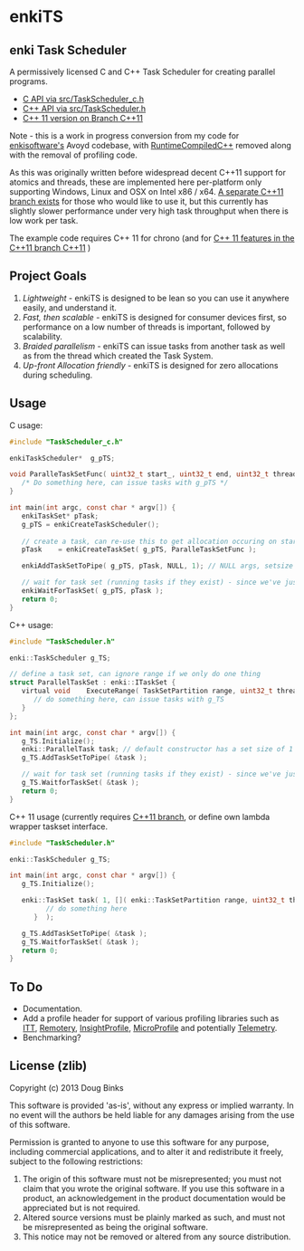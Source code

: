 # enkiTS

## enki Task Scheduler

A permissively licensed C and C++ Task Scheduler for creating parallel programs.

* [C API via src/TaskScheduler_c.h](src/TaskScheduler_c.h)
* [C++ API via src/TaskScheduler.h](src/TaskScheduler.h)
* [C++ 11 version  on Branch C++11](https://github.com/dougbinks/enkiTS/tree/C++11)

Note - this is a work in progress conversion from my code for [enkisoftware's](http://www.enkisoftware.com/) Avoyd codebase, with [RuntimeCompiledC++](https://github.com/RuntimeCompiledCPlusPlus/RuntimeCompiledCPlusPlus) removed along with the removal of profiling code.

As this was originally written before widespread decent C++11 support for atomics and threads, these are implemented here per-platform only supporting Windows, Linux and OSX on Intel x86 / x64. [A separate C++11 branch exists](https://github.com/dougbinks/enkiTS/tree/C++11) for those who would like to use it, but this currently has slightly slower performance under very high task throughput when there is low work per task.

The example code requires C++ 11 for chrono (and for [C++ 11 features in the C++11 branch C++11](https://github.com/dougbinks/enkiTS/tree/C++11) )

## Project Goals

1. *Lightweight* - enkiTS is designed to be lean so you can use it anywhere easily, and understand it.
1. *Fast, then scalable* - enkiTS is designed for consumer devices first, so performance on a low number of threads is important, followed by scalability.
1. *Braided parallelism* - enkiTS can issue tasks from another task as well as from the thread which created the Task System.
1. *Up-front Allocation friendly* - enkiTS is designed for zero allocations during scheduling.

 
## Usage

C usage:
```C
#include "TaskScheduler_c.h"

enkiTaskScheduler*	g_pTS;

void ParalleTaskSetFunc( uint32_t start_, uint32_t end, uint32_t threadnum_, void* pArgs_ ) {
   /* Do something here, can issue tasks with g_pTS */
}

int main(int argc, const char * argv[]) {
   enkiTaskSet* pTask;
   g_pTS = enkiCreateTaskScheduler();
	
   // create a task, can re-use this to get allocation occuring on startup
   pTask	= enkiCreateTaskSet( g_pTS, ParalleTaskSetFunc );

   enkiAddTaskSetToPipe( g_pTS, pTask, NULL, 1); // NULL args, setsize of 1

   // wait for task set (running tasks if they exist) - since we've just added it and it has no range we'll likely run it.
   enkiWaitForTaskSet( g_pTS, pTask );
   return 0;
}
```

C++ usage:
```C
#include "TaskScheduler.h"

enki::TaskScheduler g_TS;

// define a task set, can ignore range if we only do one thing
struct ParallelTaskSet : enki::ITaskSet {
   virtual void    ExecuteRange( TaskSetPartition range, uint32_t threadnum ) {
      // do something here, can issue tasks with g_TS
   }
};

int main(int argc, const char * argv[]) {
   g_TS.Initialize();
   enki::ParallelTask task; // default constructor has a set size of 1
   g_TS.AddTaskSetToPipe( &task );

   // wait for task set (running tasks if they exist) - since we've just added it and it has no range we'll likely run it.
   g_TS.WaitforTaskSet( &task );
   return 0;
}
```

C++ 11 usage (currently requires [C++11 branch](https://github.com/dougbinks/enkiTS/tree/C++11), or define own lambda wrapper taskset interface.
```C
#include "TaskScheduler.h"

enki::TaskScheduler g_TS;

int main(int argc, const char * argv[]) {
   g_TS.Initialize();

   enki::TaskSet task( 1, []( enki::TaskSetPartition range, uint32_t threadnum  ) {
         // do something here
      }  );

   g_TS.AddTaskSetToPipe( &task );
   g_TS.WaitforTaskSet( &task );
   return 0;
}
```

## To Do

* Documentation.
* Add a profile header for support of various profiling libraries such as [ITT](https://software.intel.com/en-us/articles/intel-itt-api-open-source), [Remotery](https://github.com/dougbinks/Remotery), [InsightProfile](https://github.com/kayru/insightprofiler), [MicroProfile](https://bitbucket.org/jonasmeyer/microprofile) and potentially [Telemetry](http://www.radgametools.com/telemetry.htm).
* Benchmarking?


## License (zlib)

Copyright (c) 2013 Doug Binks

This software is provided 'as-is', without any express or implied
warranty. In no event will the authors be held liable for any damages
arising from the use of this software.

Permission is granted to anyone to use this software for any purpose,
including commercial applications, and to alter it and redistribute it
freely, subject to the following restrictions:

1. The origin of this software must not be misrepresented; you must not
   claim that you wrote the original software. If you use this software
   in a product, an acknowledgement in the product documentation would be
   appreciated but is not required.
2. Altered source versions must be plainly marked as such, and must not be
   misrepresented as being the original software.
3. This notice may not be removed or altered from any source distribution.




